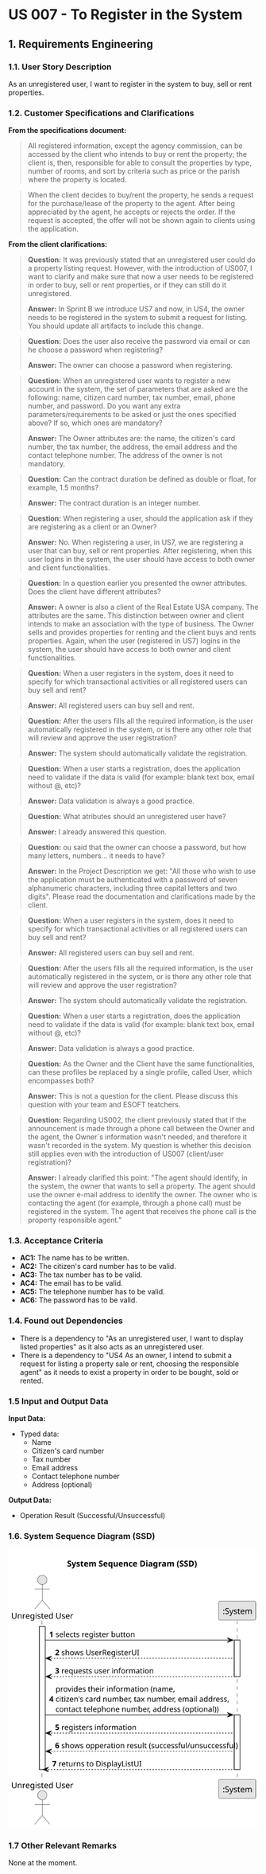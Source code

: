 # US 007 - To Register in the System

## 1. Requirements Engineering


### 1.1. User Story Description


As an unregistered user, I want to register in the system to buy, sell or rent
properties.


### 1.2. Customer Specifications and Clarifications


**From the specifications document:**

>	All registered information, except the agency commission, can be accessed by the client who intends to buy or rent the property; the client is, then, responsible for able to consult the properties by type, number of rooms, and sort by criteria such as price or the parish where the property is located.


>   When the client decides to buy/rent the property, he sends a request for the purchase/lease of the property to the agent. After being appreciated by the agent, he accepts or rejects the order. If the request is accepted, the offer will not be shown again to clients using the application.

**From the client clarifications:**

> **Question:** It was previously stated that an unregistered user could do a property listing request. However, with the introduction of US007, I want to clarify and make sure that now a user needs to be registered in order to buy, sell or rent properties, or if they can still do it unregistered. 
>
> **Answer:** In Sprint B we introduce US7 and now, in US4, the owner needs to be registered in the system to submit a request for listing. You should update all artifacts to include this change. 

> **Question:** Does the user also receive the password via email or can he choose a password when registering?
>
> **Answer:** The owner can choose a password when registering.

> **Question:** When an unregistered user wants to register a new account in the system, the set of parameters that are asked are the following: name, citizen card number, tax number, email, phone number, and password. Do you want any extra parameters/requirements to be asked or just the ones specified above? If so, which ones are mandatory?
>
> **Answer:** The Owner attributes are: the name, the citizen's card number, the tax number, the address, the email address and the contact telephone number. The address of the owner is not mandatory.

> **Question:** Can the contract duration be defined as double or float, for example, 1.5 months?
>
> **Answer:** The contract duration is an integer number.

> **Question:** When registering a user, should the application ask if they are registering as a client or an Owner?
>
> **Answer:** No. When registering a user, in US7, we are registering a user that can buy, sell or rent properties. After registering, when this user logins in the system, the user should have access to both owner and client functionalities.

> **Question:** In a question earlier you presented the owner attributes. Does the client have different attributes? 
>
> **Answer:** A owner is also a client of the Real Estate USA company. The attributes are the same. This distinction between owner and client intends to make an association with the type of business. The Owner sells and provides properties for renting and the client buys and rents properties.
Again, when the user (registered in US7) logins in the system, the user should have access to both owner and client functionalities.

> **Question:** When a user registers in the system, does it need to specify for which transactional activities or all registered users can buy sell and rent?
>
> **Answer:** All registered users can buy sell and rent.

> **Question:** After the users fills all the required information, is the user automatically registered in the system, or is there any other role that will review and approve the user registration?
>
> **Answer:** The system should automatically validate the registration.

> **Question:** When a user starts a registration, does the application need to validate if the data is valid (for example: blank text box, email without @, etc)?
>
> **Answer:** Data validation is always a good practice.

> **Question:** What atributes should an unregistered user have?
>
> **Answer:** I already answered this question.

> **Question:** ou said that the owner can choose a password, but how many letters, numbers... it needs to have?
>
> **Answer:** In the Project Description we get: "All those who wish to use the application must be authenticated with a password of seven alphanumeric characters, including three capital letters and two digits". Please read the documentation and clarifications made by the client.

> **Question:** When a user registers in the system, does it need to specify for which transactional activities or all registered users can buy sell and rent?
>
> **Answer:** All registered users can buy sell and rent.

> **Question:** After the users fills all the required information, is the user automatically registered in the system, or is there any other role that will review and approve the user registration?
>
> **Answer:** The system should automatically validate the registration.

> **Question:** When a user starts a registration, does the application need to validate if the data is valid (for example: blank text box, email without @, etc)?
>
> **Answer:** Data validation is always a good practice.

> **Question:** As the Owner and the Client have the same functionalities, can these profiles be replaced by a single profile, called User, which encompasses both?
>
> **Answer:** This is not a question for the client. Please discuss this question with your team and ESOFT teatchers.

> **Question:** Regarding US002, the client previously stated that if the announcement is made through a phone call between the Owner and the agent, the Owner´s information wasn't needed, and therefore it wasn't recorded in the system. My question is whether this decision still applies even with the introduction of US007 (client/user registration)?
>
> **Answer:** I already clarified this point: "The agent should identify, in the system, the owner that wants to sell a property. The agent should use the owner e-mail address to identify the owner. The owner who is contacting the agent (for example, through a phone call) must be registered in the system. The agent that receives the phone call is the property responsible agent."

### 1.3. Acceptance Criteria


* **AC1:** The name has to be written.
* **AC2:** The citizen's card number has to be valid.
* **AC3:** The tax number has to be valid.
* **AC4:** The email has to be valid.
* **AC5:** The telephone number has to be valid.
* **AC6:** The password has to be valid.


### 1.4. Found out Dependencies

* There is a dependency to "As an unregistered user, I want to display listed properties" as it also acts as an unregistered user.
* There is a dependency to "US4 As an owner, I intend to submit a request for listing a property sale or rent,
  choosing the responsible agent" as it needs to exist a property in order to be bought, sold or rented.


### 1.5 Input and Output Data


**Input Data:**

* Typed data:
  * Name 
  * Citizen's card number 
  * Tax number
  * Email address  
  * Contact telephone number
  * Address (optional)

**Output Data:**

* Operation Result (Successful/Unsuccessful)

### 1.6. System Sequence Diagram (SSD)

![System Sequence Diagram](svg/us007-system-sequence-diagram-System_Sequence_Diagram__SSD_.svg)

### 1.7 Other Relevant Remarks

None at the moment.